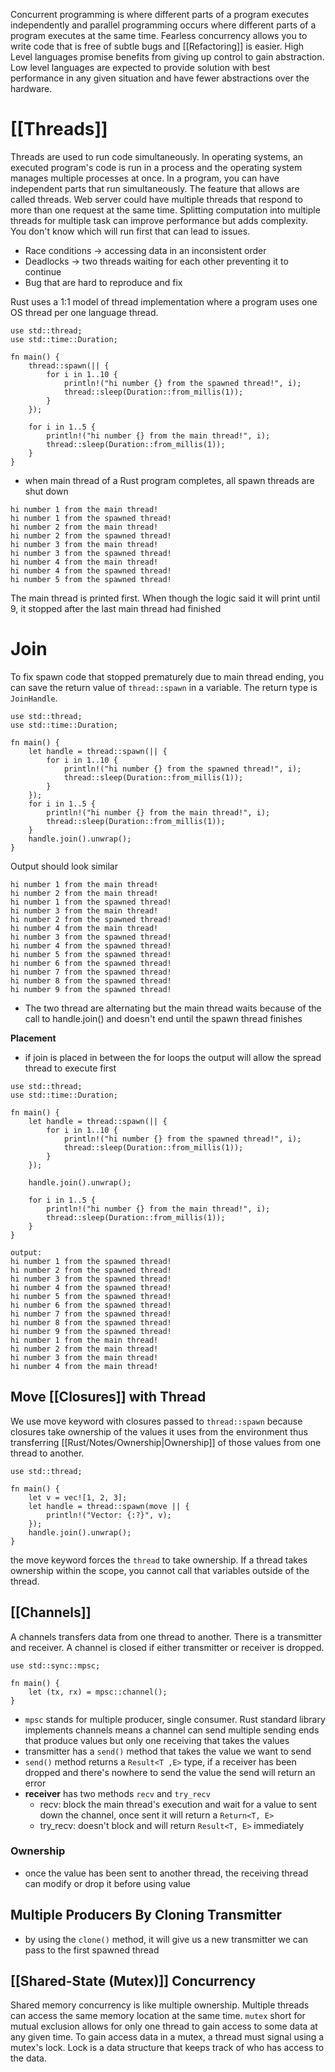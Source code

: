 Concurrent programming is where different parts of a program executes independently and parallel programming occurs where different parts of a program executes at the same time. Fearless concurrency allows you to write code that is free of subtle bugs and [[Refactoring]] is easier. High Level languages promise benefits from giving up control to gain abstraction. Low level languages are expected to provide solution with best performance in any given situation and have fewer abstractions over the hardware.

# [[Threads]]
Threads are used to run code simultaneously. In operating systems, an executed program's code is run in a process and the operating system manages multiple processes at once. In a program, you can have independent parts that run simultaneously. The feature that allows are called threads. Web server could have multiple threads that respond to more than one request at the same time. Splitting computation into multiple threads for multiple task can improve performance but adds complexity. You don't know which will run first that can lead to issues. 
- Race conditions -> accessing data in an inconsistent order 
- Deadlocks -> two threads waiting for each other preventing it to continue 
- Bug that are hard to reproduce and fix

Rust uses a 1:1 model of thread implementation where a program uses one OS thread per one language thread.

```
use std::thread;
use std::time::Duration;

fn main() {
    thread::spawn(|| {
        for i in 1..10 {
            println!("hi number {} from the spawned thread!", i);
            thread::sleep(Duration::from_millis(1));
        }
    });

    for i in 1..5 {
        println!("hi number {} from the main thread!", i);
        thread::sleep(Duration::from_millis(1));
    }
}
```
- when main thread of a Rust program completes, all spawn threads are shut down
```
hi number 1 from the main thread!
hi number 1 from the spawned thread!
hi number 2 from the main thread!
hi number 2 from the spawned thread!
hi number 3 from the main thread!
hi number 3 from the spawned thread!
hi number 4 from the main thread!
hi number 4 from the spawned thread!
hi number 5 from the spawned thread!
```
The main thread is printed first. When though the logic said it will print until 9, it stopped after the last main thread had finished

# Join 
To fix spawn code that stopped prematurely due to main thread ending, you can save the return value of `thread::spawn` in a variable. The return type is `JoinHandle`. 
```
use std::thread;
use std::time::Duration;

fn main() {
    let handle = thread::spawn(|| {
        for i in 1..10 {
            println!("hi number {} from the spawned thread!", i);
            thread::sleep(Duration::from_millis(1));
        }
    });
    for i in 1..5 {
        println!("hi number {} from the main thread!", i);
        thread::sleep(Duration::from_millis(1));
    }
    handle.join().unwrap();
}
```
Output should look similar
```
hi number 1 from the main thread!
hi number 2 from the main thread!
hi number 1 from the spawned thread!
hi number 3 from the main thread!
hi number 2 from the spawned thread!
hi number 4 from the main thread!
hi number 3 from the spawned thread!
hi number 4 from the spawned thread!
hi number 5 from the spawned thread!
hi number 6 from the spawned thread!
hi number 7 from the spawned thread!
hi number 8 from the spawned thread!
hi number 9 from the spawned thread!
```
- The two thread are alternating but the main thread waits because of the call to handle.join() and doesn't end until the spawn thread finishes

**Placement**
- if join is placed in between the for loops the output will allow the spread thread to execute first
```
use std::thread;
use std::time::Duration;

fn main() {
    let handle = thread::spawn(|| {
        for i in 1..10 {
            println!("hi number {} from the spawned thread!", i);
            thread::sleep(Duration::from_millis(1));
        }
    });

    handle.join().unwrap();

    for i in 1..5 {
        println!("hi number {} from the main thread!", i);
        thread::sleep(Duration::from_millis(1));
    }
}

output: 
hi number 1 from the spawned thread!
hi number 2 from the spawned thread!
hi number 3 from the spawned thread!
hi number 4 from the spawned thread!
hi number 5 from the spawned thread!
hi number 6 from the spawned thread!
hi number 7 from the spawned thread!
hi number 8 from the spawned thread!
hi number 9 from the spawned thread!
hi number 1 from the main thread!
hi number 2 from the main thread!
hi number 3 from the main thread!
hi number 4 from the main thread!
```

## Move [[Closures]] with Thread
We use move keyword with closures passed to `thread::spawn` because closures take ownership of the values it uses from the environment thus transferring [[Rust/Notes/Ownership|Ownership]] of those values from one thread to another.

```
use std::thread;

fn main() {
	let v = vec![1, 2, 3];
	let handle = thread::spawn(move || {
		println!("Vector: {:?}", v);
	});
	handle.join().unwrap();
}
```

the move keyword forces the `thread` to take ownership. If a thread takes ownership within the scope, you cannot call that variables outside of the thread. 

## [[Channels]]
A channels transfers data from one thread to another. There is a transmitter and receiver. A channel is closed if either transmitter or receiver is dropped.

```
use std::sync::mpsc;

fn main() {
	let (tx, rx) = mpsc::channel();
}
```
- `mpsc` stands for multiple producer, single consumer. Rust standard library implements channels means a channel can send multiple sending ends that produce values but only one receiving that takes the values
- transmitter has a `send()` method that takes the value we want to send
- `send()` method returns a `Result<T ,E>` type, if a receiver has been dropped and there's nowhere to send the value the send will return an error
- **receiver**  has two methods `recv` and `try_recv`
	- recv: block the main thread's execution and wait for a value to sent down the channel, once sent it will return a `Return<T, E>`
	- try_recv: doesn't block and will return `Result<T, E>` immediately

### Ownership
- once the value has been sent to another thread, the receiving thread can modify or drop it before using value

## Multiple Producers By Cloning Transmitter 
- by using the `clone()` method, it will give us a new transmitter we can pass to the first spawned thread

## [[Shared-State (Mutex)]] Concurrency
Shared memory concurrency is like multiple ownership. Multiple threads can access the same memory location at the same time. `mutex` short for mutual exclusion allows for only one thread to gain access to some data at any given time. To gain access data in a mutex, a thread must signal using a mutex's lock. Lock is a data structure that keeps track of who has access to the data.